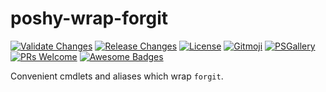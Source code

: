 # poshy-wrap-forgit

[![Validate Changes](https://github.com/pwshrc/poshy-wrap-forgit/actions/workflows/validate.yml/badge.svg)](https://github.com/pwshrc/poshy-wrap-forgit/actions/workflows/validate.yml)
[![Release Changes](https://github.com/pwshrc/poshy-wrap-forgit/actions/workflows/release.yml/badge.svg)](https://github.com/pwshrc/poshy-wrap-forgit/actions/workflows/release.yml)
[![License](https://img.shields.io/github/license/pwshrc/poshy-wrap-forgit)](./LICENSE.txt)
[![Gitmoji](https://img.shields.io/badge/gitmoji-%20😜%20😍-FFDD67.svg?style=flat-square)](https://gitmoji.carloscuesta.me/)
[![PSGallery](https://img.shields.io/powershellgallery/dt/poshy-wrap-forgit.svg)](https://www.powershellgallery.com/packages/poshy-wrap-forgit)
[![PRs Welcome](https://img.shields.io/badge/PRs-welcome-brightgreen.svg?style=flat-square)](http://makeapullrequest.com)
[![Awesome Badges](https://img.shields.io/badge/badges-awesome-green.svg)](https://github.com/Naereen/badges)

Convenient cmdlets and aliases which wrap `forgit`.

